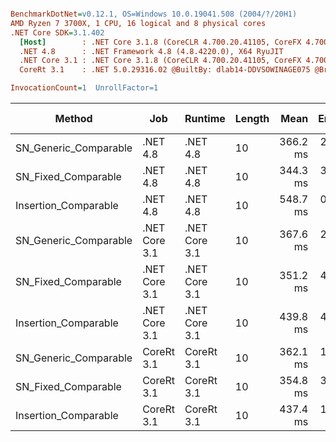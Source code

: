 ``` ini

BenchmarkDotNet=v0.12.1, OS=Windows 10.0.19041.508 (2004/?/20H1)
AMD Ryzen 7 3700X, 1 CPU, 16 logical and 8 physical cores
.NET Core SDK=3.1.402
  [Host]        : .NET Core 3.1.8 (CoreCLR 4.700.20.41105, CoreFX 4.700.20.41903), X64 RyuJIT
  .NET 4.8      : .NET Framework 4.8 (4.8.4220.0), X64 RyuJIT
  .NET Core 3.1 : .NET Core 3.1.8 (CoreCLR 4.700.20.41105, CoreFX 4.700.20.41903), X64 RyuJIT
  CoreRt 3.1    : .NET 5.0.29316.02 @BuiltBy: dlab14-DDVSOWINAGE075 @Branch: master @Commit: 40be8b7e2598b2ccb827fd90cd30c0e2d4496941, X64 AOT

InvocationCount=1  UnrollFactor=1  

```
|                Method |           Job |       Runtime | Length |     Mean |   Error |  StdDev | Gen 0 | Gen 1 | Gen 2 | Allocated |
|---------------------- |-------------- |-------------- |------- |---------:|--------:|--------:|------:|------:|------:|----------:|
| SN_Generic_Comparable |      .NET 4.8 |      .NET 4.8 |     10 | 366.2 ms | 2.10 ms | 1.75 ms |     - |     - |     - |         - |
|   SN_Fixed_Comparable |      .NET 4.8 |      .NET 4.8 |     10 | 344.3 ms | 3.01 ms | 2.82 ms |     - |     - |     - |         - |
|  Insertion_Comparable |      .NET 4.8 |      .NET 4.8 |     10 | 548.7 ms | 0.81 ms | 0.67 ms |     - |     - |     - |         - |
| SN_Generic_Comparable | .NET Core 3.1 | .NET Core 3.1 |     10 | 367.6 ms | 2.47 ms | 2.06 ms |     - |     - |     - |         - |
|   SN_Fixed_Comparable | .NET Core 3.1 | .NET Core 3.1 |     10 | 351.2 ms | 4.57 ms | 4.27 ms |     - |     - |     - |   14392 B |
|  Insertion_Comparable | .NET Core 3.1 | .NET Core 3.1 |     10 | 439.8 ms | 4.31 ms | 4.03 ms |     - |     - |     - |         - |
| SN_Generic_Comparable |    CoreRt 3.1 |    CoreRt 3.1 |     10 | 362.1 ms | 1.79 ms | 1.39 ms |     - |     - |     - |         - |
|   SN_Fixed_Comparable |    CoreRt 3.1 |    CoreRt 3.1 |     10 | 354.8 ms | 3.71 ms | 3.47 ms |     - |     - |     - |         - |
|  Insertion_Comparable |    CoreRt 3.1 |    CoreRt 3.1 |     10 | 437.4 ms | 1.35 ms | 1.05 ms |     - |     - |     - |         - |
